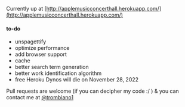 Currently up at [http://applemusicconcerthall.herokuapp.com/](http://applemusicconcerthall.herokuapp.com/)

#### to-do
- unspagettify
- optimize performance
- add browser support
- cache
- better search term generation
- better work identification algorithm
- free Heroku Dynos will die on November 28, 2022

Pull requests are welcome (if you can decipher my code :/ ) & you can contact me at [@trombiano1](https://twitter.com/trombiano1)